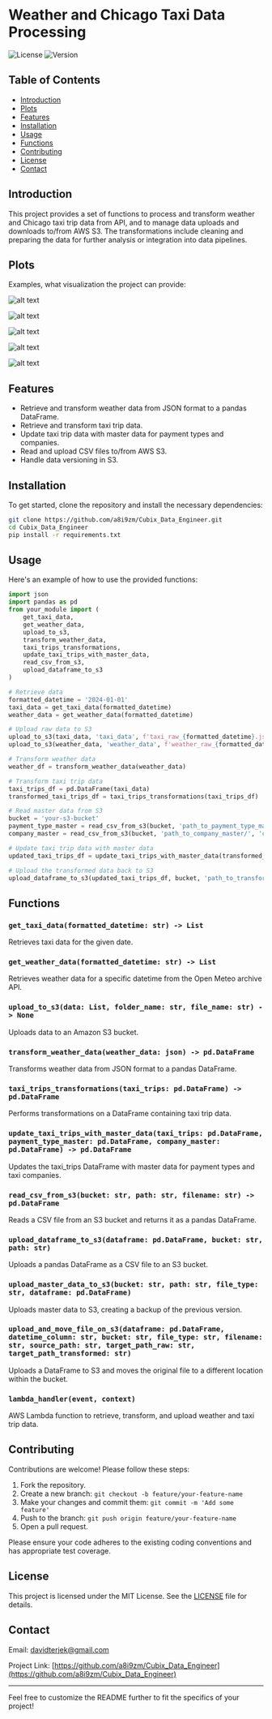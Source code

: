 # Weather and Chicago Taxi Data Processing

![License](https://img.shields.io/badge/license-MIT-blue.svg)
![Version](https://img.shields.io/badge/version-1.0.0-brightgreen.svg)

## Table of Contents
- [Introduction](#introduction)
- [Plots](#plots)
- [Features](#features)
- [Installation](#installation)
- [Usage](#usage)
- [Functions](#functions)
- [Contributing](#contributing)
- [License](#license)
- [Contact](#contact)

## Introduction

This project provides a set of functions to process and transform weather and Chicago taxi trip data from API, and to manage data uploads and downloads to/from AWS S3. The transformations include cleaning and preparing the data for further analysis or integration into data pipelines.

## Plots

Examples, what visualization the project can provide:

![alt text](image.png)

![alt text](image-1.png)

![alt text](image-2.png)

![alt text](image-3.png)

![alt text](image-4.png)

## Features

- Retrieve and transform weather data from JSON format to a pandas DataFrame.
- Retrieve and transform taxi trip data.
- Update taxi trip data with master data for payment types and companies.
- Read and upload CSV files to/from AWS S3.
- Handle data versioning in S3.

## Installation

To get started, clone the repository and install the necessary dependencies:

```sh
git clone https://github.com/a8i9zm/Cubix_Data_Engineer.git
cd Cubix_Data_Engineer
pip install -r requirements.txt
```

## Usage

Here's an example of how to use the provided functions:

```python
import json
import pandas as pd
from your_module import (
    get_taxi_data, 
    get_weather_data, 
    upload_to_s3, 
    transform_weather_data, 
    taxi_trips_transformations, 
    update_taxi_trips_with_master_data, 
    read_csv_from_s3, 
    upload_dataframe_to_s3
)

# Retrieve data
formatted_datetime = '2024-01-01'
taxi_data = get_taxi_data(formatted_datetime)
weather_data = get_weather_data(formatted_datetime)

# Upload raw data to S3
upload_to_s3(taxi_data, 'taxi_data', f'taxi_raw_{formatted_datetime}.json')
upload_to_s3(weather_data, 'weather_data', f'weather_raw_{formatted_datetime}.json')

# Transform weather data
weather_df = transform_weather_data(weather_data)

# Transform taxi trip data
taxi_trips_df = pd.DataFrame(taxi_data)
transformed_taxi_trips_df = taxi_trips_transformations(taxi_trips_df)

# Read master data from S3
bucket = 'your-s3-bucket'
payment_type_master = read_csv_from_s3(bucket, 'path_to_payment_type_master/', 'payment_type_master.csv')
company_master = read_csv_from_s3(bucket, 'path_to_company_master/', 'company_master.csv')

# Update taxi trip data with master data
updated_taxi_trips_df = update_taxi_trips_with_master_data(transformed_taxi_trips_df, payment_type_master, company_master)

# Upload the transformed data back to S3
upload_dataframe_to_s3(updated_taxi_trips_df, bucket, 'path_to_transformed_data/')
```

## Functions

### `get_taxi_data(formatted_datetime: str) -> List`

Retrieves taxi data for the given date.

### `get_weather_data(formatted_datetime: str) -> List`

Retrieves weather data for a specific datetime from the Open Meteo archive API.

### `upload_to_s3(data: List, folder_name: str, file_name: str) -> None`

Uploads data to an Amazon S3 bucket.

### `transform_weather_data(weather_data: json) -> pd.DataFrame`

Transforms weather data from JSON format to a pandas DataFrame.

### `taxi_trips_transformations(taxi_trips: pd.DataFrame) -> pd.DataFrame`

Performs transformations on a DataFrame containing taxi trip data.

### `update_taxi_trips_with_master_data(taxi_trips: pd.DataFrame, payment_type_master: pd.DataFrame, company_master: pd.DataFrame) -> pd.DataFrame`

Updates the taxi_trips DataFrame with master data for payment types and taxi companies.

### `read_csv_from_s3(bucket: str, path: str, filename: str) -> pd.DataFrame`

Reads a CSV file from an S3 bucket and returns it as a pandas DataFrame.

### `upload_dataframe_to_s3(dataframe: pd.DataFrame, bucket: str, path: str)`

Uploads a pandas DataFrame as a CSV file to an S3 bucket.

### `upload_master_data_to_s3(bucket: str, path: str, file_type: str, dataframe: pd.DataFrame)`

Uploads master data to S3, creating a backup of the previous version.

### `upload_and_move_file_on_s3(dataframe: pd.DataFrame, datetime_column: str, bucket: str, file_type: str, filename: str, source_path: str, target_path_raw: str, target_path_transformed: str)`

Uploads a DataFrame to S3 and moves the original file to a different location within the bucket.

### `lambda_handler(event, context)`

AWS Lambda function to retrieve, transform, and upload weather and taxi trip data.

## Contributing

Contributions are welcome! Please follow these steps:

1. Fork the repository.
2. Create a new branch: `git checkout -b feature/your-feature-name`
3. Make your changes and commit them: `git commit -m 'Add some feature'`
4. Push to the branch: `git push origin feature/your-feature-name`
5. Open a pull request.

Please ensure your code adheres to the existing coding conventions and has appropriate test coverage.

## License

This project is licensed under the MIT License. See the [LICENSE](LICENSE) file for details.

## Contact

Email: [davidterjek@gmail.com](mailto:davidterjek@gmail.com)

Project Link: [https://github.com/a8i9zm/Cubix_Data_Engineer](https://github.com/a8i9zm/Cubix_Data_Engineer)

---

Feel free to customize the README further to fit the specifics of your project!